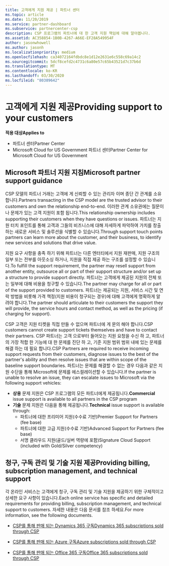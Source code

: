 ```yaml
---
title: 고객에게 지원 제공 | 파트너 센터
ms.topic: article
ms.date: 11/20/2019
ms.service: partner-dashboard
ms.subservice: partnercenter-csp
description: CSP 프로그램의 파트너에 대 한 고객 지원 책임에 대해 알아봅니다.
ms.assetid: AC358854-1B0B-4267-A66E-EF28A549954F
author: jasonwhowell
ms.author: jasonh
ms.localizationpriority: medium
ms.openlocfilehash: ca34072164fdbdc8e1d12e2631e6c558c69a14c2
ms.sourcegitcommit: 5dcf8cefd2c4731c6a80e57c65b43521d7c37b6d
ms.translationtype: MT
ms.contentlocale: ko-KR
ms.lasthandoff: 03/30/2020
ms.locfileid: "80389642"
---
```

# <a name="providing-support-to-your-customers"></a><span data-ttu-id="5ba78-103">고객에게 지원 제공</span><span class="sxs-lookup"><span data-stu-id="5ba78-103">Providing support to your customers</span></span>

<span data-ttu-id="5ba78-104">**적용 대상**</span><span class="sxs-lookup"><span data-stu-id="5ba78-104">**Applies to**</span></span>

-  <span data-ttu-id="5ba78-105">파트너 센터</span><span class="sxs-lookup"><span data-stu-id="5ba78-105">Partner Center</span></span>
-  <span data-ttu-id="5ba78-106">Microsoft Cloud for US Government 파트너 센터</span><span class="sxs-lookup"><span data-stu-id="5ba78-106">Partner Center for Microsoft Cloud for US Government</span></span>


## <a name="microsoft-partner-support-guidance"></a><span data-ttu-id="5ba78-107">Microsoft 파트너 지원 지침</span><span class="sxs-lookup"><span data-stu-id="5ba78-107">Microsoft partner support guidance</span></span>

<span data-ttu-id="5ba78-108">CSP 모델의 파트너 거래는 고객에 게 신뢰할 수 있는 관리자 이며 종단 간 관계를 소유 합니다.</span><span class="sxs-lookup"><span data-stu-id="5ba78-108">Partners transacting in the CSP model are the trusted advisor to their customers and own the relationship end-to-end.</span></span> <span data-ttu-id="5ba78-109">이러한 관계 소유권에는 질문이 나 문제가 있는 고객 지원이 포함 됩니다.</span><span class="sxs-lookup"><span data-stu-id="5ba78-109">This relationship ownership includes supporting their customers when they have questions or issues.</span></span> <span data-ttu-id="5ba78-110">파트너는 지원 터치 포인트를 통해 고객과 그들의 비즈니스에 대해 자세하게 파악하여 가치를 창출하는 새로운 서비스 및 솔루션을 식별할 수 있습니다.</span><span class="sxs-lookup"><span data-stu-id="5ba78-110">Through support touch points partners can learn more about the customer, and their business, to identify new services and solutions that drive value.</span></span>

<span data-ttu-id="5ba78-111">지원 요구 사항을 충족 하기 위해 파트너는 다른 엔터티에서 지원 재판매, 지원 구조의 일부 또는 전부를 아웃소싱 하거나, 지원을 직접 제공 하는 구조를 설정할 수 있습니다.</span><span class="sxs-lookup"><span data-stu-id="5ba78-111">To fulfill the support requirement, the partner may resell support from another entity, outsource all or part of their support structure and/or set up a structure to provide support directly.</span></span>  <span data-ttu-id="5ba78-112">파트너는 고객에게 제공된 지원의 전체 또는 일부에 대해 비용을 청구할 수 있습니다.</span><span class="sxs-lookup"><span data-stu-id="5ba78-112">The partner may charge for all or part of the support provided to customers.</span></span> <span data-ttu-id="5ba78-113">파트너는 제공되는 지원, 서비스 시간 및 연락 방법을 비롯해 가격 책정(지원 비용이 청구되는 경우)에 대해 고객에게 명확하게 알려야 합니다.</span><span class="sxs-lookup"><span data-stu-id="5ba78-113">The partner should articulate to their customers the support they will provide, the service hours and contact method, as well as the pricing (if charging for support).</span></span> 

<span data-ttu-id="5ba78-114">CSP 고객은 지원 티켓을 직접 만들 수 없으며 파트너에 게 문의 해야 합니다.</span><span class="sxs-lookup"><span data-stu-id="5ba78-114">CSP customers cannot create support tickets themselves and have to contact their partners.</span></span> <span data-ttu-id="5ba78-115">CSP 파트너는 고객 으로부터 들어오는 지원 요청을 수신 하 고, 파트너의 가장 적합 한 기능에 대 한 문제를 진단 하 고, 기준 지원 범위 범위 내에 있는 문제를 해결 하는 데 필요 합니다.</span><span class="sxs-lookup"><span data-stu-id="5ba78-115">CSP Partners are required to receive incoming support requests from their customers, diagnose issues to the best of the partner's ability and then resolve issues that are within scope of the baseline support boundaries.</span></span> <span data-ttu-id="5ba78-116">파트너는 문제를 해결할 수 없는 경우 다음과 같은 지원 수단을 통해 Microsoft에 문제를 에스컬레이션할 수 있습니다.</span><span class="sxs-lookup"><span data-stu-id="5ba78-116">If the partner is unable to resolve an issue, they can escalate issues to Microsoft via the following support vehicles:</span></span>

- <span data-ttu-id="5ba78-117">**상용** 문제 지원은 CSP 프로그램의 모든 파트너에게 제공됩니다.</span><span class="sxs-lookup"><span data-stu-id="5ba78-117">**Commercial** issue support is available to all partners in the CSP program</span></span>
-   <span data-ttu-id="5ba78-118">**기술** 문제 지원은 다음을 통해 제공됩니다.</span><span class="sxs-lookup"><span data-stu-id="5ba78-118">**Technical** issue support is available through:</span></span>
    -   <span data-ttu-id="5ba78-119">파트너에 대한 프리미어 지원(수수료 기반)</span><span class="sxs-lookup"><span data-stu-id="5ba78-119">Premier Support for Partners (fee base)</span></span>
    -   <span data-ttu-id="5ba78-120">파트너에 대한 고급 지원(수수료 기반)</span><span class="sxs-lookup"><span data-stu-id="5ba78-120">Advanced Support for Partners (fee base)</span></span>
    -   <span data-ttu-id="5ba78-121">서명 클라우드 지원(골드/실버 역량에 포함)</span><span class="sxs-lookup"><span data-stu-id="5ba78-121">Signature Cloud Support (included with Gold/Silver competency)</span></span>

## <a name="providing-billing-subscription-management-and-technical-support"></a><span data-ttu-id="5ba78-122">청구, 구독 관리 및 기술 지원 제공</span><span class="sxs-lookup"><span data-stu-id="5ba78-122">Providing billing, subscription management, and technical support</span></span> 

<span data-ttu-id="5ba78-123">각 온라인 서비스는 고객에게 청구, 구독 관리 및 기술 지원을 제공하기 위한 구체적이고 상세한 요구 사항이 있습니다.</span><span class="sxs-lookup"><span data-stu-id="5ba78-123">Each online service has specific and detailed requirements for providing billing, subscription management, and technical support to customers.</span></span> <span data-ttu-id="5ba78-124">자세한 내용은 다음 문서를 참조 하세요.</span><span class="sxs-lookup"><span data-stu-id="5ba78-124">For more information, see the following documents.</span></span>

-   [<span data-ttu-id="5ba78-125">CSP를 통해 판매 되는 Dynamics 365 구독</span><span class="sxs-lookup"><span data-stu-id="5ba78-125">Dynamics 365 subscriptions sold through CSP</span></span>](https://www.microsoftpartnercommunity.com/t5/CSP/Microsoft-Partner-Support-Guidance/m-p/5262#M30)

-   [<span data-ttu-id="5ba78-126">CSP를 통해 판매 되는 Azure 구독</span><span class="sxs-lookup"><span data-stu-id="5ba78-126">Azure subscriptions sold through CSP</span></span>](https://www.microsoftpartnercommunity.com/t5/CSP/Microsoft-Partner-Support-Guidance/m-p/5263#M31)

-   [<span data-ttu-id="5ba78-127">CSP를 통해 판매 되는 Office 365 구독</span><span class="sxs-lookup"><span data-stu-id="5ba78-127">Office 365 subscriptions sold through CSP</span></span>](https://www.microsoftpartnercommunity.com/t5/CSP/Microsoft-Partner-Support-Guidance/m-p/5264#M32)



 

 



